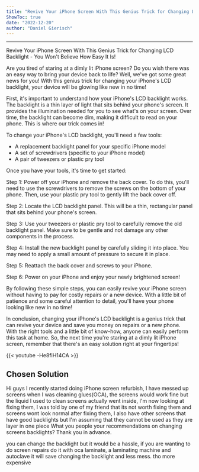 ```yaml
---
title: "Revive Your iPhone Screen With This Genius Trick for Changing LCD Backlight - You Won't Believe How Easy It Is!"
ShowToc: true 
date: "2022-12-20"
author: "Daniel Gierisch"
---
```

*****
Revive Your iPhone Screen With This Genius Trick for Changing LCD Backlight - You Won't Believe How Easy It Is!

Are you tired of staring at a dimly lit iPhone screen? Do you wish there was an easy way to bring your device back to life? Well, we've got some great news for you! With this genius trick for changing your iPhone's LCD backlight, your device will be glowing like new in no time!

First, it's important to understand how your iPhone's LCD backlight works. The backlight is a thin layer of light that sits behind your phone's screen. It provides the illumination needed for you to see what's on your screen. Over time, the backlight can become dim, making it difficult to read on your phone. This is where our trick comes in!

To change your iPhone's LCD backlight, you'll need a few tools:

- A replacement backlight panel for your specific iPhone model
- A set of screwdrivers (specific to your iPhone model)
- A pair of tweezers or plastic pry tool

Once you have your tools, it's time to get started:

Step 1: Power off your iPhone and remove the back cover. To do this, you'll need to use the screwdrivers to remove the screws on the bottom of your phone. Then, use your plastic pry tool to gently lift the back cover off.

Step 2: Locate the LCD backlight panel. This will be a thin, rectangular panel that sits behind your phone's screen.

Step 3: Use your tweezers or plastic pry tool to carefully remove the old backlight panel. Make sure to be gentle and not damage any other components in the process.

Step 4: Install the new backlight panel by carefully sliding it into place. You may need to apply a small amount of pressure to secure it in place.

Step 5: Reattach the back cover and screws to your iPhone.

Step 6: Power on your iPhone and enjoy your newly brightened screen!

By following these simple steps, you can easily revive your iPhone screen without having to pay for costly repairs or a new device. With a little bit of patience and some careful attention to detail, you'll have your phone looking like new in no time!

In conclusion, changing your iPhone's LCD backlight is a genius trick that can revive your device and save you money on repairs or a new phone. With the right tools and a little bit of know-how, anyone can easily perform this task at home. So, the next time you're staring at a dimly lit iPhone screen, remember that there's an easy solution right at your fingertips!

{{< youtube -He8fiH14CA >}} 



## Chosen Solution
 Hi guys
I recently started doing iPhone screen refurbish, I have messed up screens when I was cleaning glues(OCA), the screens would work fine but the liquid I used to clean screens actually went inside, I'm now looking at fixing them, I was told by one of my friend that its not worth fixing them and screens wont look normal after fixing them, I also have other screens that have good backlights but I'm assuming that they cannot be used as they are layer in one piece
What you people your recommendations on changing screens backlights?
Thank you in advance.

 you can change the backlight but it would be a hassle, if you are wanting to do screen repairs do it with oca laminate, a laminating machine and autoclave it will save changing the backlight and less mess. tho more expensive




